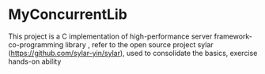 # MyConcurrentLib
This project is a C implementation of high-performance server framework-co-programming library , refer to the open source project sylar (https://github.com/sylar-yin/sylar), used to consolidate the basics, exercise hands-on ability
